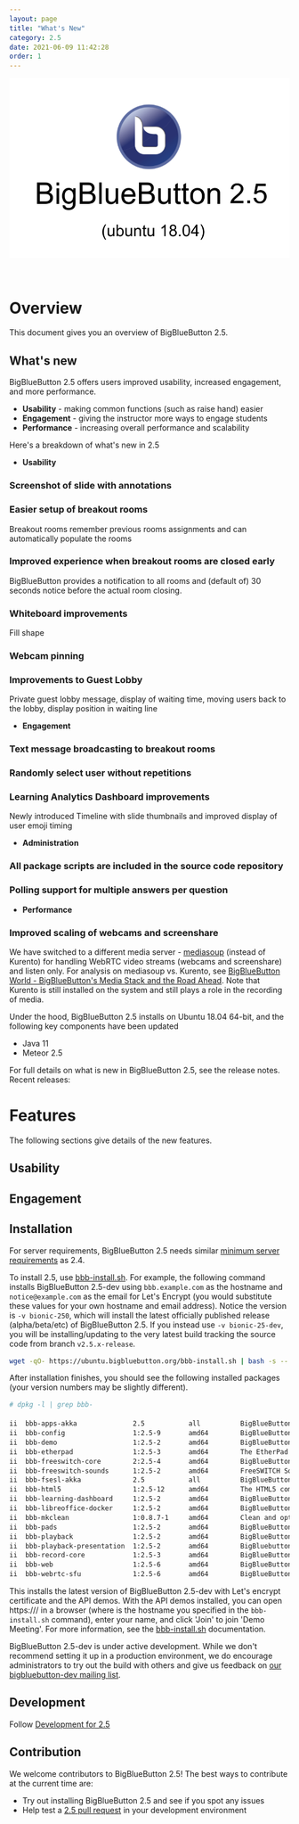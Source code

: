 ```yaml
---
layout: page
title: "What's New"
category: 2.5
date: 2021-06-09 11:42:28
order: 1
---
```


<p align="center">
  <img src="/images/25-header.png"/>
</p><br>

# Overview

This document gives you an overview of BigBlueButton 2.5.

## What's new

BigBlueButton 2.5 offers users improved usability, increased engagement, and more performance.

- **Usability** - making common functions (such as raise hand) easier
- **Engagement** - giving the instructor more ways to engage students
- **Performance** - increasing overall performance and scalability

Here's a breakdown of what's new in 2.5

- **Usability**

### Screenshot of slide with annotations

### Easier setup of breakout rooms

Breakout rooms remember previous rooms assignments and can automatically populate the rooms

### Improved experience when breakout rooms are closed early

BigBlueButton provides a notification to all rooms and (default of) 30 seconds notice before the actual room closing.

### Whiteboard improvements

Fill shape

<!-- Erase, -->
 <!-- Redo, ... -->

### Webcam pinning

### Improvements to Guest Lobby

Private guest lobby message, display of waiting time, moving users back to the lobby, display position in waiting line

- **Engagement**

### Text message broadcasting to breakout rooms

### Randomly select user without repetitions

### Learning Analytics Dashboard improvements

Newly introduced Timeline with slide thumbnails and improved display of user emoji timing

- **Administration**

### All package scripts are included in the source code repository

### Polling support for multiple answers per question

- **Performance**

<!-- ### Improved scaling of audio -->

### Improved scaling of webcams and screenshare

We have switched to a different media server - [mediasoup](https://mediasoup.org/) (instead of Kurento) for handling WebRTC video streams (webcams and screenshare) and listen only.
For analysis on mediasoup vs. Kurento, see [BigBlueButton World - BigBlueButton's Media Stack and the Road Ahead](https://youtu.be/SBO5iWLs0KE). Note that Kurento is still installed on the system and still plays a role in the recording of media.

Under the hood, BigBlueButton 2.5 installs on Ubuntu 18.04 64-bit, and the following key components have been updated

- Java 11
- Meteor 2.5

For full details on what is new in BigBlueButton 2.5, see the release notes. Recent releases:

<!-- - [alpha-1](https://github.com/bigbluebutton/bigbluebutton/releases/tag/v2.5-alpha-1) -->

# Features

The following sections give details of the new features.

## Usability

## Engagement

## Installation

For server requirements, BigBlueButton 2.5 needs similar [minimum server requirements](https://docs.bigbluebutton.org/2.5/install.html#minimum-server-requirements) as 2.4.

To install 2.5, use [bbb-install.sh](https://github.com/bigbluebutton/bbb-install). For example, the following command installs BigBlueButton 2.5-dev using `bbb.example.com` as the hostname and `notice@example.com` as the email for Let's Encrypt (you would substitute these values for your own hostname and email address). Notice the version is `-v bionic-250`, which will install the latest officially published release (alpha/beta/etc) of BigBlueButton 2.5. If you instead use `-v bionic-25-dev`, you will be installing/updating to the very latest build tracking the source code from branch `v2.5.x-release`.

```bash
wget -qO- https://ubuntu.bigbluebutton.org/bbb-install.sh | bash -s -- -v bionic-250 -s bbb.example.com -e notice@example.com  -a -w
```

After installation finishes, you should see the following installed packages (your version numbers may be slightly different).

```bash
# dpkg -l | grep bbb-

ii  bbb-apps-akka              2.5           all          BigBlueButton Apps (Akka)
ii  bbb-config                 1:2.5-9       amd64        BigBlueButton configuration utilities
ii  bbb-demo                   1:2.5-2       amd64        BigBlueButton API demos
ii  bbb-etherpad               1:2.5-3       amd64        The EtherPad Lite components for BigBlueButton
ii  bbb-freeswitch-core        2:2.5-4       amd64        BigBlueButton build of FreeSWITCH
ii  bbb-freeswitch-sounds      1:2.5-2       amd64        FreeSWITCH Sounds
ii  bbb-fsesl-akka             2.5           all          BigBlueButton FS-ESL (Akka)
ii  bbb-html5                  1:2.5-12      amd64        The HTML5 components for BigBlueButton
ii  bbb-learning-dashboard     1:2.5-2       amd64        BigBlueButton bbb-learning-dashboard
ii  bbb-libreoffice-docker     1:2.5-2       amd64        BigBlueButton setup for LibreOffice running in docker
ii  bbb-mkclean                1:0.8.7-1     amd64        Clean and optimize Matroska and WebM files
ii  bbb-pads                   1:2.5-2       amd64        BigBlueButton Pads
ii  bbb-playback               1:2.5-2       amd64        BigBlueButton playback
ii  bbb-playback-presentation  1:2.5-2       amd64        BigBluebutton playback of presentation
ii  bbb-record-core            1:2.5-3       amd64        BigBlueButton record and playback
ii  bbb-web                    1:2.5-6       amd64        BigBlueButton API
ii  bbb-webrtc-sfu             1:2.5-6       amd64        BigBlueButton WebRTC SFU

```

This installs the latest version of BigBlueButton 2.5-dev with Let's encrypt certificate and the API demos. With the API demos installed, you can open https://<hostname>/ in a browser (where <hostname> is the hostname you specified in the `bbb-install.sh` command), enter your name, and click 'Join' to join 'Demo Meeting'. For more information, see the [bbb-install.sh](https://github.com/bigbluebutton/bbb-install) documentation.

BigBlueButton 2.5-dev is under active development. While we don't recommend setting it up in a production environment, we do encourage administrators to try out the build with others and give us feedback on [our bigbluebutton-dev mailing list](https://groups.google.com/g/bigbluebutton-dev).

## Development

Follow [Development for 2.5](/2.5/dev.html)

## Contribution

We welcome contributors to BigBlueButton 2.5!
The best ways to contribute at the current time are:

<!-- - Help localize BigBlueButton 2.5 on [Transifex project for BBB 2.5](https://www.transifex.com/bigbluebutton/bigbluebutton-v25-html5-client/dashboard/) -->

- Try out installing BigBlueButton 2.5 and see if you spot any issues
- Help test a [2.5 pull request](https://github.com/bigbluebutton/bigbluebutton/pulls?q=is%3Aopen+is%3Apr+milestone%3A%22Release+2.5%22) in your development environment
  <!-- TODO create a GitHub label for contributions-welcome and link here -->
